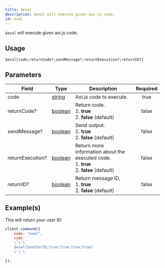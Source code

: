 ```yaml
---
title: $eval
description: $eval will execute given aoi.js code.
id: eval
---
```


`$eval` will execute given aoi.js code.

## Usage

```aoi
$eval[code;returnCode?;sendMessage?;returnExecution?;returnID?]
```

## Parameters

| Field            | Type                                                                                                | Description                                                                                       | Required |
| ---------------- | --------------------------------------------------------------------------------------------------- | ------------------------------------------------------------------------------------------------- | :------: |
| code             | [string](https://developer.mozilla.org/en-US/docs/Web/JavaScript/Reference/Global_Objects/String)   | Aoi.js code to execute.                                                                           |   true   |
| returnCode?      | [boolean](https://developer.mozilla.org/en-US/docs/Web/JavaScript/Reference/Global_Objects/Boolean) | Return code. <br /> 1. **true** <br /> 2. **false** (default)                                     |  false   |
| sendMessage?     | [boolean](https://developer.mozilla.org/en-US/docs/Web/JavaScript/Reference/Global_Objects/Boolean) | Send output. <br /> 1. **true** <br /> 2. **false** (default)                                     |  false   |
| returnExecution? | [boolean](https://developer.mozilla.org/en-US/docs/Web/JavaScript/Reference/Global_Objects/Boolean) | Return more information about the executed code. <br /> 1. **true** <br /> 2. **false** (default) |  false   |
| returnID?        | [boolean](https://developer.mozilla.org/en-US/docs/Web/JavaScript/Reference/Global_Objects/Boolean) | Return message ID, <br /> 1. **true** <br /> 2. **false** (default)                               |  false   |

## Example(s)

This will return your user ID:

```javascript
client.command({
    name: "eval",
    code: `
    \`\`\`
    $eval[$authorID;true;true;true;true]
    \`\`\`
  `
});
```

